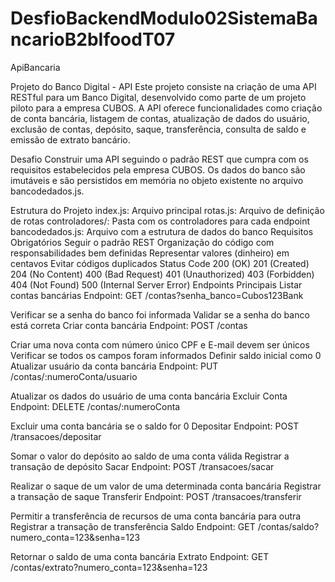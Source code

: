 # DesfioBackendModulo02SistemaBancarioB2bIfoodT07
ApiBancaria

Projeto do Banco Digital - API
Este projeto consiste na criação de uma API RESTful para um Banco Digital, desenvolvido como parte de um projeto piloto para a empresa CUBOS. A API oferece funcionalidades como criação de conta bancária, listagem de contas, atualização de dados do usuário, exclusão de contas, depósito, saque, transferência, consulta de saldo e emissão de extrato bancário.

Desafio
Construir uma API seguindo o padrão REST que cumpra com os requisitos estabelecidos pela empresa CUBOS. Os dados do banco são imutáveis e são persistidos em memória no objeto existente no arquivo bancodedados.js.

Estrutura do Projeto
index.js: Arquivo principal
rotas.js: Arquivo de definição de rotas
controladores/: Pasta com os controladores para cada endpoint
bancodedados.js: Arquivo com a estrutura de dados do banco
Requisitos Obrigatórios
Seguir o padrão REST
Organização do código com responsabilidades bem definidas
Representar valores (dinheiro) em centavos
Evitar códigos duplicados
Status Code
200 (OK)
201 (Created)
204 (No Content)
400 (Bad Request)
401 (Unauthorized)
403 (Forbidden)
404 (Not Found)
500 (Internal Server Error)
Endpoints Principais
Listar contas bancárias
Endpoint: GET /contas?senha_banco=Cubos123Bank

Verificar se a senha do banco foi informada
Validar se a senha do banco está correta
Criar conta bancária
Endpoint: POST /contas

Criar uma nova conta com número único
CPF e E-mail devem ser únicos
Verificar se todos os campos foram informados
Definir saldo inicial como 0
Atualizar usuário da conta bancária
Endpoint: PUT /contas/:numeroConta/usuario

Atualizar os dados do usuário de uma conta bancária
Excluir Conta
Endpoint: DELETE /contas/:numeroConta

Excluir uma conta bancária se o saldo for 0
Depositar
Endpoint: POST /transacoes/depositar

Somar o valor do depósito ao saldo de uma conta válida
Registrar a transação de depósito
Sacar
Endpoint: POST /transacoes/sacar

Realizar o saque de um valor de uma determinada conta bancária
Registrar a transação de saque
Transferir
Endpoint: POST /transacoes/transferir

Permitir a transferência de recursos de uma conta bancária para outra
Registrar a transação de transferência
Saldo
Endpoint: GET /contas/saldo?numero_conta=123&senha=123

Retornar o saldo de uma conta bancária
Extrato
Endpoint: GET /contas/extrato?numero_conta=123&senha=123
